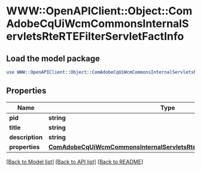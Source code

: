 # WWW::OpenAPIClient::Object::ComAdobeCqUiWcmCommonsInternalServletsRteRTEFilterServletFactInfo

## Load the model package
```perl
use WWW::OpenAPIClient::Object::ComAdobeCqUiWcmCommonsInternalServletsRteRTEFilterServletFactInfo;
```

## Properties
Name | Type | Description | Notes
------------ | ------------- | ------------- | -------------
**pid** | **string** |  | [optional] 
**title** | **string** |  | [optional] 
**description** | **string** |  | [optional] 
**properties** | [**ComAdobeCqUiWcmCommonsInternalServletsRteRTEFilterServletFactProperties**](ComAdobeCqUiWcmCommonsInternalServletsRteRTEFilterServletFactProperties.md) |  | [optional] 

[[Back to Model list]](../README.md#documentation-for-models) [[Back to API list]](../README.md#documentation-for-api-endpoints) [[Back to README]](../README.md)


